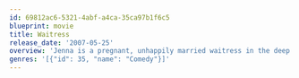 ```yaml
---
id: 69812ac6-5321-4abf-a4ca-35ca97b1f6c5
blueprint: movie
title: Waitress
release_date: '2007-05-25'
overview: 'Jenna is a pregnant, unhappily married waitress in the deep south. She meets a newcomer to her town and falls into an unlikely relationship as a last attempt at happiness.'
genres: '[{"id": 35, "name": "Comedy"}]'
---
```

